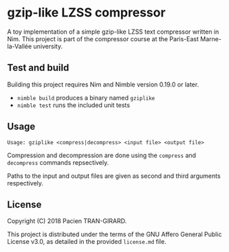 gzip-like LZSS compressor
===========================

A toy implementation of a simple gzip-like LZSS text compressor written in Nim.
This project is part of the compressor course at the Paris-East Marne-la-Vallée university.


Test and build
--------------

Building this project requires Nim and Nimble version 0.19.0 or later.

* `nimble build` produces a binary named `gziplike`
* `nimble test` runs the included unit tests


Usage
-----

```
Usage: gziplike <compress|decompress> <input file> <output file>
```

Compression and decompression are done using the `compress` and `decompress` commands repsectively.

Paths to the input and output files are given as second and third arguments respectively.


License
-------

Copyright (C) 2018 Pacien TRAN-GIRARD.

This project is distributed under the terms of the GNU Affero General Public License v3.0, as detailed in the provided `license.md` file.
